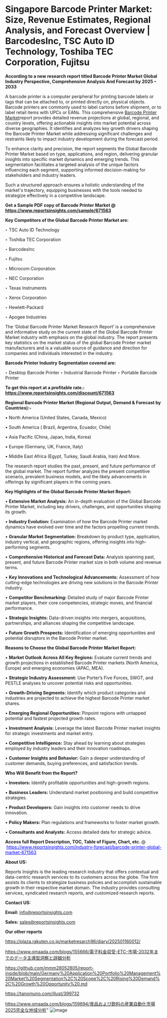 # Singapore Barcode Printer Market: Size, Revenue Estimates, Regional Analysis, and Forecast Overview | BarcodesInc, TSC Auto ID Technology, Toshiba TEC Corporation, Fujitsu

<strong>According to a new research report titled Barcode Printer Market Global Industry Perspective, Comprehensive Analysis And Forecast by 2025 – 2033</strong>

A barcode printer is a computer peripheral for printing barcode labels or tags that can be attached to, or printed directly on, physical objects. Barcode printers are commonly used to label cartons before shipment, or to label retail items with UPCs or EANs. This comprehensive <a href=https://www.reportsinsights.com/sample/671563>Barcode Printer Market</a>report provides detailed revenue projections at global, regional, and country levels, offering actionable insights into market potential across diverse geographies. It identifies and analyzes key growth drivers shaping the Barcode Printer Market while addressing significant challenges and restraints likely to impact industry development during the forecast period.

To enhance clarity and precision, the report segments the Global Barcode Printer Market based on type, applications, and region, delivering granular insights into specific market dynamics and emerging trends. This segmentation facilitates a targeted analysis of the unique factors influencing each segment, supporting informed decision-making for stakeholders and industry leaders.

Such a structured approach ensures a holistic understanding of the market's trajectory, equipping businesses with the tools needed to strategize effectively in a competitive landscape.

<strong>Get a Sample PDF copy of Barcode Printer Market </strong><strong>@<a href=https://www.reportsinsights.com/sample/671563 style=color:#0000ff;> https://www.reportsinsights.com/sample/671563</a></strong></font>

<strong>Key Competitors of the Global Barcode Printer Market are:</strong>

‣ TSC Auto ID Technology

‣ Toshiba TEC Corporation

‣ BarcodesInc

‣ Fujitsu

‣ Microcom Corporation

‣ NEC Corporation

‣ Texas Instruments

‣ Xerox Corporation

‣ Hewlett-Packard

‣ Apogee Industries

The ‘Global Barcode Printer Market Research Report’ is a comprehensive and informative study on the current state of the Global Barcode Printer Market industry with emphasis on the global industry. The report presents key statistics on the market status of the global Barcode Printer market manufacturers and is a valuable source of guidance and direction for companies and individuals interested in the industry.

<strong>Barcode Printer Industry Segmentation covered are:</strong>

‣ Desktop Barcode Printer
‣ Industrial Barcode Printer
‣ Portable Barcode Printer

<strong>To get this report at a profitable rate.: <a href=https://www.reportsinsights.com/discount/671563 style=color:#0000ff;>https://www.reportsinsights.com/discount/671563</a></strong></font>

<strong>Regional Barcode Printer Market (Regional Output, Demand &amp; Forecast by Countries):-</strong>

• North America (United States, Canada, Mexico)

• South America ( Brazil, Argentina, Ecuador, Chile)

• Asia Pacific (China, Japan, India, Korea)

• Europe (Germany, UK, France, Italy)

• Middle East Africa (Egypt, Turkey, Saudi Arabia, Iran) And More.

The research report studies the past, present, and future performance of the global market. The report further analyzes the present competitive scenario, prevalent business models, and the likely advancements in offerings by significant players in the coming years.

<strong>Key Highlights of the Global Barcode Printer Market Report:</strong>

• <strong>Extensive Market Analysis:</strong> An in-depth evaluation of the Global Barcode Printer Market, including key drivers, challenges, and opportunities shaping its growth.

• <strong>Industry Evolution:</strong> Examination of how the Barcode Printer market dynamics have evolved over time and the factors propelling current trends.

• <strong>Granular Market Segmentation:</strong> Breakdown by product type, application, industry vertical, and geographic regions, offering insights into high-performing segments.

• <strong>Comprehensive Historical and Forecast Data:</strong> Analysis spanning past, present, and future Barcode Printer market size in both volume and revenue terms.

• <strong>Key Innovations and Technological Advancements:</strong> Assessment of how cutting-edge technologies are driving new solutions in the Barcode Printer industry.

• <strong>Competitor Benchmarking:</strong> Detailed study of major Barcode Printer market players, their core competencies, strategic moves, and financial performance.

• <strong>Strategic Insights:</strong> Data-driven insights into mergers, acquisitions, partnerships, and alliances shaping the competitive landscape.

• <strong>Future Growth Prospects:</strong> Identification of emerging opportunities and potential disruptors in the Barcode Printer market.

<strong>Reasons to Choose the Global Barcode Printer Market Report:</strong>

• <strong>Market Outlook Across All Key Regions:</strong> Evaluate current trends and growth projections in established Barcode Printer markets (North America, Europe) and emerging economies (APAC, MEA).

• <strong>Strategic Industry Assessment:</strong> Use Porter’s Five Forces, SWOT, and PESTLE analyses to uncover potential risks and opportunities.

• <strong>Growth-Driving Segments:</strong> Identify which product categories and industries are projected to achieve the highest Barcode Printer market shares.

• <strong>Emerging Regional Opportunities:</strong> Pinpoint regions with untapped potential and fastest projected growth rates.

• <strong>Investment Analysis:</strong> Leverage the latest Barcode Printer market insights for strategic investments and market entry.

• <strong>Competitive Intelligence:</strong> Stay ahead by learning about strategies employed by industry leaders and their innovation roadmaps.

• <strong>Customer Insights and Behavior:</strong> Gain a deeper understanding of customer demands, buying preferences, and satisfaction trends.

<strong>Who Will Benefit from the Report?</strong>

• <strong>Investors:</strong> Identify profitable opportunities and high-growth regions.

• <strong>Business Leaders:</strong> Understand market positioning and build competitive strategies.

• <strong>Product Developers:</strong> Gain insights into customer needs to drive innovation.

• <strong>Policy Makers:</strong> Plan regulations and frameworks to foster market growth.

• <strong>Consultants and Analysts:</strong> Access detailed data for strategic advice.
</ul>
<strong>Access full Report Description, TOC, Table of Figure, Chart, etc. </strong>@  <a href=https://www.reportsinsights.com/industry-forecast/barcode-printer-global-market-671563 style=color:#0000ff;>https://www.reportsinsights.com/industry-forecast/barcode-printer-global-market-671563</a></font>

<strong><strong>About US</strong>:</strong>

Reports Insights is the leading research industry that offers contextual and data-centric research services to its customers across the globe. The firm assists its clients to strategize business policies and accomplish sustainable growth in their respective market domain. The industry provides consulting services, syndicated research reports, and customized research reports.

<strong>Contact US:</strong>

<p class=""""><b>Email:</b> <a href=mailto:info@reportsinsights.com>info@reportsinsights.com</a></p>
<p class=""""><b>Sales:</b> <a href=mailto:sales@reportsinsights.com>sales@reportsinsights.com</a></p>

<strong>Our other reports</strong>

<a href=https://plaza.rakuten.co.jp/marketresarch96/diary/202501160012/>https://plaza.rakuten.co.jp/marketresarch96/diary/202501160012/</a>

<a href=https://www.omaada.com/blogs/155666/電子料金収受-ETC-市場-2032年までのデータ主導型洞察と詳細分析>https://www.omaada.com/blogs/155666/電子料金収受-ETC-市場-2032年までのデータ主導型洞察と詳細分析</a>

<a href=https://github.com/mmm28052805/report-inside/blob/main/Germany%20Application%20Portfolio%20Management%20Market%20Segmentation%2C%20Scope%2C%20Rising%20Demand%2C%20Growth%20Opportunity%20.md>https://github.com/mmm28052805/report-inside/blob/main/Germany%20Application%20Portfolio%20Management%20Market%20Segmentation%2C%20Scope%2C%20Rising%20Demand%2C%20Growth%20Opportunity%20.md</a>

<a href=https://tanomuno.com/illust/399732>https://tanomuno.com/illust/399732</a>

<a href=https://www.omaada.com/blogs/159894/食品および飲料の産業自動化市場2025完全な地域分析>https://www.omaada.com/blogs/159894/食品および飲料の産業自動化市場2025完全な地域分析</a>"
![image](https://github.com/user-attachments/assets/c740cf7c-97af-42b4-8e99-c867988c6bfc)
